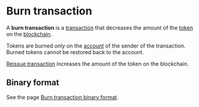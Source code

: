 # Burn transaction

A **burn transaction** is a [transaction](/blockchain/transaction.md) that decreases the amount of the [token](/blockchain/token.md) on the [blockchain](/blockchain/blockchain.md).

Tokens are burned _only_ on the [account](/blockchain/account.md) of the sender of the transaction. Burned tokens cannot be restored back to the account.

[Reissue transaction](/blockchain/transaction-type/reissue-transaction.md) increases the amount of the token on the blockchain.

## Binary format

See the page [Burn transaction binary format](/blockchain/binary-format/transaction-binary-format/burn-transaction-binary-format.md).
